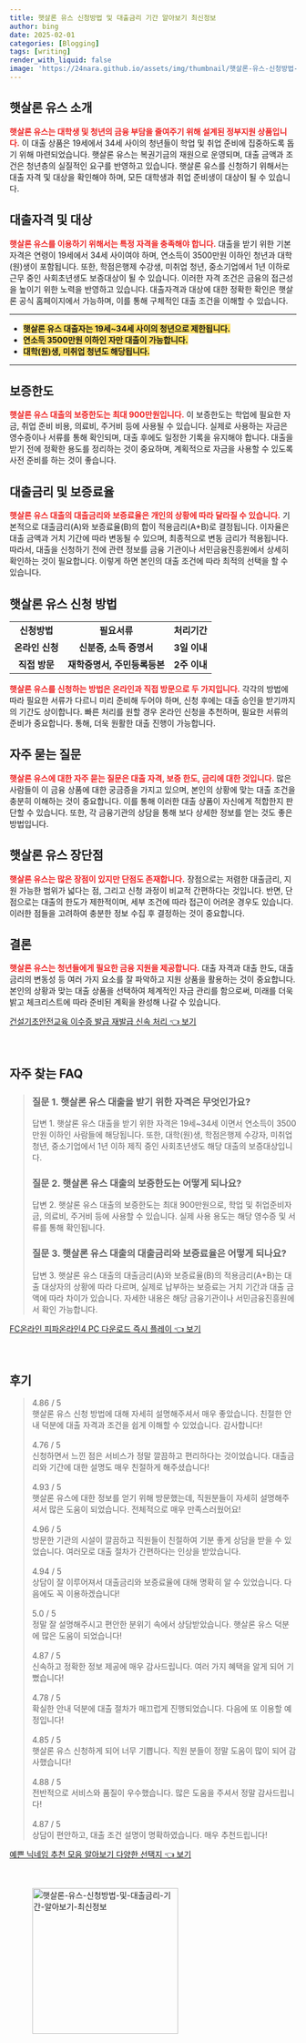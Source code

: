 ```yaml
---
title: 햇살론 유스 신청방법 및 대출금리 기간 알아보기 최신정보
author: bing
date: 2025-02-01
categories: [Blogging]
tags: [writing]
render_with_liquid: false
image: 'https://24nara.github.io/assets/img/thumbnail/햇살론-유스-신청방법-및-대출금리-기간-알아보기-최신정보.webp'
---
```



<h2 id='햇살론_유스_소개'>햇살론 유스 소개</h2>

<p><b><span style="color: #ee2323;">햇살론 유스는 대학생 및 청년의 금융 부담을 줄여주기 위해 설계된 정부지원 상품입니다.</span></b> 이 대출 상품은 19세에서 34세 사이의 청년들이 학업 및 취업 준비에 집중하도록 돕기 위해 마련되었습니다. 햇살론 유스는 복권기금의 재원으로 운영되며, 대출 금액과 조건은 청년층의 실질적인 요구를 반영하고 있습니다. 햇살론 유스를 신청하기 위해서는 대출 자격 및 대상을 확인해야 하며, 모든 대학생과 취업 준비생이 대상이 될 수 있습니다.</p>

<h2 id='대출자격_및_대상'>대출자격 및 대상</h2>

<p><b><span style="color: #ee2323;">햇살론 유스를 이용하기 위해서는 특정 자격을 충족해야 합니다.</span></b> 대출을 받기 위한 기본 자격은 연령이 19세에서 34세 사이여야 하며, 연소득이 3500만원 이하인 청년과 대학(원)생이 포함됩니다. 또한, 학점은행제 수강생, 미취업 청년, 중소기업에서 1년 이하로 근무 중인 사회초년생도 보증대상이 될 수 있습니다. 이러한 자격 조건은 금융의 접근성을 높이기 위한 노력을 반영하고 있습니다. 대출자격과 대상에 대한 정확한 확인은 햇살론 공식 홈페이지에서 가능하며, 이를 통해 구체적인 대출 조건을 이해할 수 있습니다.</p>

<hr />

<ul>
    <li><b><span style="background-color: #ffe066;">햇살론 유스 대출자는 19세~34세 사이의 청년으로 제한됩니다.</span></b></li>
    <li><b><span style="background-color: #ffe066;">연소득 3500만원 이하인 자만 대출이 가능합니다.</span></b></li>
    <li><b><span style="background-color: #ffe066;">대학(원)생, 미취업 청년도 해당됩니다.</span></b></li>
</ul>

<hr />

<h2 id='보증한도'>보증한도</h2>

<p><b><span style="color: #ee2323;">햇살론 유스 대출의 보증한도는 최대 900만원입니다.</span></b> 이 보증한도는 학업에 필요한 자금, 취업 준비 비용, 의료비, 주거비 등에 사용될 수 있습니다. 실제로 사용하는 자금은 영수증이나 서류를 통해 확인되며, 대출 후에도 일정한 기록을 유지해야 합니다. 대출을 받기 전에 정확한 용도를 정리하는 것이 중요하며, 계획적으로 자금을 사용할 수 있도록 사전 준비를 하는 것이 좋습니다.</p>

<h2 id='대출금리_및_보증료율'>대출금리 및 보증료율</h2>

<p><b><span style="color: #ee2323;">햇살론 유스 대출의 대출금리와 보증료율은 개인의 상황에 따라 달라질 수 있습니다.</span></b> 기본적으로 대출금리(A)와 보증료율(B)의 합이 적용금리(A+B)로 결정됩니다. 이자율은 대출 금액과 거치 기간에 따라 변동될 수 있으며, 최종적으로 변동 금리가 적용됩니다. 따라서, 대출을 신청하기 전에 관련 정보를 금융 기관이나 서민금융진흥원에서 상세히 확인하는 것이 필요합니다. 이렇게 하면 본인의 대출 조건에 따라 최적의 선택을 할 수 있습니다.</p>

<h2 id='햇살론_유스_신청_방법'>햇살론 유스 신청 방법</h2>

<table>
    <tr>
        <td style="text-align: center; height: 17px;"><b>신청방법</b></td>
        <td style="text-align: center; height: 17px;"><b>필요서류</b></td>
        <td style="text-align: center; height: 17px;"><b>처리기간</b></td>
    </tr>
    <tr>
        <td style="text-align: center; height: 17px;"><b>온라인 신청</b></td>
        <td style="text-align: center; height: 17px;"><b>신분증, 소득 증명서</b></td>
        <td style="text-align: center; height: 17px;"><b>3일 이내</b></td>
    </tr>
    <tr>
        <td style="text-align: center; height: 17px;"><b>직접 방문</b></td>
        <td style="text-align: center; height: 17px;"><b>재학증명서, 주민등록등본</b></td>
        <td style="text-align: center; height: 17px;"><b>2주 이내</b></td>
    </tr>
</table>

<p><b><span style="color: #ee2323;">햇살론 유스를 신청하는 방법은 온라인과 직접 방문으로 두 가지입니다.</span></b> 각각의 방법에 따라 필요한 서류가 다르니 미리 준비해 두어야 하며, 신청 후에는 대출 승인을 받기까지의 기간도 상이합니다. 빠른 처리를 원할 경우 온라인 신청을 추천하며, 필요한 서류의 준비가 중요합니다. 통해, 더욱 원활한 대출 진행이 가능합니다.</p>

<h2 id='자주_묻는_질문'>자주 묻는 질문</h2>

<p><b><span style="color: #ee2323;">햇살론 유스에 대한 자주 묻는 질문은 대출 자격, 보증 한도, 금리에 대한 것입니다.</span></b> 많은 사람들이 이 금융 상품에 대한 궁금증을 가지고 있으며, 본인의 상황에 맞는 대출 조건을 충분히 이해하는 것이 중요합니다. 이를 통해 이러한 대출 상품이 자신에게 적합한지 판단할 수 있습니다. 또한, 각 금융기관의 상담을 통해 보다 상세한 정보를 얻는 것도 좋은 방법입니다.</p>

<h2 id='햇살론_유스_장단점'>햇살론 유스 장단점</h2>

<p><b><span style="color: #ee2323;">햇살론 유스는 많은 장점이 있지만 단점도 존재합니다.</span></b> 장점으로는 저렴한 대출금리, 지원 가능한 범위가 넓다는 점, 그리고 신청 과정이 비교적 간편하다는 것입니다. 반면, 단점으로는 대출의 한도가 제한적이며, 세부 조건에 따라 접근이 어려운 경우도 있습니다. 이러한 점들을 고려하여 충분한 정보 수집 후 결정하는 것이 중요합니다.</p>

<h2 id='결론'>결론</h2>

<p><b><span style="color: #ee2323;">햇살론 유스는 청년들에게 필요한 금융 지원을 제공합니다.</span></b> 대출 자격과 대출 한도, 대출 금리의 변동성 등 여러 가지 요소를 잘 파악하고 지원 상품을 활용하는 것이 중요합니다. 본인의 상황과 맞는 대출 상품을 선택하여 체계적인 자금 관리를 함으로써, 미래를 더욱 밝고 체크리스트에 따라 준비된 계획을 완성해 나갈 수 있습니다.</p>


<p><a class="click-button" title="건설기초안전교육 이수증 발급 재발급 신속 처리" href="https://24nara.github.io/posts/%EA%B1%B4%EC%84%A4%EA%B8%B0%EC%B4%88%EC%95%88%EC%A0%84%EA%B5%90%EC%9C%A1-%EC%9D%B4%EC%88%98%EC%A6%9D-%EB%B0%9C%EA%B8%89-%EC%9E%AC%EB%B0%9C%EA%B8%89-%EC%8B%A0%EC%86%8D-%EC%B2%98%EB%A6%AC/" rel="dofollow">건설기초안전교육 이수증 발급 재발급 신속 처리 👈 보기</a></p><br>
<h2 id='자주_찾는_FAQ'>자주 찾는 FAQ</h2>
<div itemscope="" itemtype="https://schema.org/FAQPage"> 
<blockquote> 
<div itemscope="" itemprop="mainEntity" itemtype="https://schema.org/Question"> 
<h3 itemprop="name">질문 1. 햇살론 유스 대출을 받기 위한 자격은 무엇인가요?</h3> 
<div itemscope="" itemprop="acceptedAnswer" itemtype="https://schema.org/Answer"> 
<span itemprop="text"> 
<p>답변 1. 햇살론 유스 대출을 받기 위한 자격은 19세~34세 이면서 연소득이 3500만원 이하인 사람들에 해당됩니다. 또한, 대학(원)생, 학점은행제 수강자, 미취업청년, 중소기업에서 1년 이하 제직 중인 사회초년생도 해당 대출의 보증대상입니다.</p> 
</span> 
</div> 
</div> 

<div itemscope="" itemprop="mainEntity" itemtype="https://schema.org/Question"> 
<h3 itemprop="name">질문 2. 햇살론 유스 대출의 보증한도는 어떻게 되나요?</h3> 
<div itemscope="" itemprop="acceptedAnswer" itemtype="https://schema.org/Answer"> 
<span itemprop="text"> 
<p>답변 2. 햇살론 유스 대출의 보증한도는 최대 900만원으로, 학업 및 취업준비자금, 의료비, 주거비 등에 사용할 수 있습니다. 실제 사용 용도는 해당 영수증 및 서류를 통해 확인됩니다.</p> 
</span> 
</div> 
</div> 

<div itemscope="" itemprop="mainEntity" itemtype="https://schema.org/Question"> 
<h3 itemprop="name">질문 3. 햇살론 유스 대출의 대출금리와 보증료율은 어떻게 되나요?</h3> 
<div itemscope="" itemprop="acceptedAnswer" itemtype="https://schema.org/Answer"> 
<span itemprop="text"> 
<p>답변 3. 햇살론 유스 대출의 대출금리(A)와 보증료율(B)의 적용금리(A+B)는 대출 대상자의 상황에 따라 다르며, 실제로 납부하는 보증료는 거치 기간과 대출 금액에 따라 차이가 있습니다. 자세한 내용은 해당 금융기관이나 서민금융진흥원에서 확인 가능합니다.</p> 
</span> 
</div> 
</div> 
</blockquote> 
</div>
<p><a class="click-button" title="FC온라인 피파온라인4 PC 다운로드 즉시 플레이" href="https://24nara.github.io/posts/FC%EC%98%A8%EB%9D%BC%EC%9D%B8-%ED%94%BC%ED%8C%8C%EC%98%A8%EB%9D%BC%EC%9D%B84-PC-%EB%8B%A4%EC%9A%B4%EB%A1%9C%EB%93%9C-%EC%A6%89%EC%8B%9C-%ED%94%8C%EB%A0%88%EC%9D%B4/" rel="dofollow">FC온라인 피파온라인4 PC 다운로드 즉시 플레이 👈 보기</a></p><br>
<h2 id='후기'>후기</h2>
<div itemscope itemtype="https://schema.org/Product">
  <blockquote>
  <div itemprop="review" itemscope itemtype="https://schema.org/Review">
      <div itemprop="reviewRating" itemscope itemtype="https://schema.org/Rating"> <span itemprop="ratingValue">4.86</span> / <span itemprop="bestRating">5</span> </div>
      <span itemprop="reviewBody">햇살론 유스 신청 방법에 대해 자세히 설명해주셔서 매우 좋았습니다. 친절한 안내 덕분에 대출 자격과 조건을 쉽게 이해할 수 있었습니다. 감사합니다!</span>
  </div>
  <br>
  <div itemprop="review" itemscope itemtype="https://schema.org/Review">
      <div itemprop="reviewRating" itemscope itemtype="https://schema.org/Rating"> <span itemprop="ratingValue">4.76</span> / <span itemprop="bestRating">5</span> </div>
      <span itemprop="reviewBody">신청하면서 느낀 점은 서비스가 정말 깔끔하고 편리하다는 것이었습니다. 대출금리와 기간에 대한 설명도 매우 친절하게 해주셨습니다!</span>
  </div>
  <br>
  <div itemprop="review" itemscope itemtype="https://schema.org/Review">
      <div itemprop="reviewRating" itemscope itemtype="https://schema.org/Rating"> <span itemprop="ratingValue">4.93</span> / <span itemprop="bestRating">5</span> </div>
      <span itemprop="reviewBody">햇살론 유스에 대한 정보를 얻기 위해 방문했는데, 직원분들이 자세히 설명해주셔서 많은 도움이 되었습니다. 전체적으로 매우 만족스러웠어요!</span>
  </div>
  <br>
  <div itemprop="review" itemscope itemtype="https://schema.org/Review">
      <div itemprop="reviewRating" itemscope itemtype="https://schema.org/Rating"> <span itemprop="ratingValue">4.96</span> / <span itemprop="bestRating">5</span> </div>
      <span itemprop="reviewBody">방문한 기관의 시설이 깔끔하고 직원들이 친절하여 기분 좋게 상담을 받을 수 있었습니다. 여러모로 대출 절차가 간편하다는 인상을 받았습니다.</span>
  </div>
  <br>
  <div itemprop="review" itemscope itemtype="https://schema.org/Review">
      <div itemprop="reviewRating" itemscope itemtype="https://schema.org/Rating"> <span itemprop="ratingValue">4.94</span> / <span itemprop="bestRating">5</span> </div>
      <span itemprop="reviewBody">상담이 잘 이루어져서 대출금리와 보증료율에 대해 명확히 알 수 있었습니다. 다음에도 꼭 이용하겠습니다!</span>
  </div>
  <br>
  <div itemprop="review" itemscope itemtype="https://schema.org/Review">
      <div itemprop="reviewRating" itemscope itemtype="https://schema.org/Rating"> <span itemprop="ratingValue">5.0</span> / <span itemprop="bestRating">5</span> </div>
      <span itemprop="reviewBody">정말 잘 설명해주시고 편안한 분위기 속에서 상담받았습니다. 햇살론 유스 덕분에 많은 도움이 되었습니다!</span>
  </div>
  <br>
  <div itemprop="review" itemscope itemtype="https://schema.org/Review">
      <div itemprop="reviewRating" itemscope itemtype="https://schema.org/Rating"> <span itemprop="ratingValue">4.87</span> / <span itemprop="bestRating">5</span> </div>
      <span itemprop="reviewBody">신속하고 정확한 정보 제공에 매우 감사드립니다. 여러 가지 혜택을 알게 되어 기뻤습니다!</span>
  </div>
  <br>
  <div itemprop="review" itemscope itemtype="https://schema.org/Review">
      <div itemprop="reviewRating" itemscope itemtype="https://schema.org/Rating"> <span itemprop="ratingValue">4.78</span> / <span itemprop="bestRating">5</span> </div>
      <span itemprop="reviewBody">확실한 안내 덕분에 대출 절차가 매끄럽게 진행되었습니다. 다음에 또 이용할 예정입니다!</span>
  </div>
  <br>
  <div itemprop="review" itemscope itemtype="https://schema.org/Review">
      <div itemprop="reviewRating" itemscope itemtype="https://schema.org/Rating"> <span itemprop="ratingValue">4.85</span> / <span itemprop="bestRating">5</span> </div>
      <span itemprop="reviewBody">햇살론 유스 신청하게 되어 너무 기쁩니다. 직원 분들이 정말 도움이 많이 되어 감사했습니다!</span>
  </div>
  <br>
  <div itemprop="review" itemscope itemtype="https://schema.org/Review">
      <div itemprop="reviewRating" itemscope itemtype="https://schema.org/Rating"> <span itemprop="ratingValue">4.88</span> / <span itemprop="bestRating">5</span> </div>
      <span itemprop="reviewBody">전반적으로 서비스와 품질이 우수했습니다. 많은 도움을 주셔서 정말 감사드립니다!</span>
  </div>
  <br>
  <div itemprop="review" itemscope itemtype="https://schema.org/Review">
      <div itemprop="reviewRating" itemscope itemtype="https://schema.org/Rating"> <span itemprop="ratingValue">4.87</span> / <span itemprop="bestRating">5</span> </div>
      <span itemprop="reviewBody">상담이 편안하고, 대출 조건 설명이 명확하였습니다. 매우 추천드립니다!</span>
  </div>
  </blockquote>
</div>
<p><a class="click-button" title="예쁜 닉네임 추천 모음 알아보기 다양한 선택지" href="https://24nara.github.io/posts/%EC%98%88%EC%81%9C-%EB%8B%89%EB%84%A4%EC%9E%84-%EC%B6%94%EC%B2%9C-%EB%AA%A8%EC%9D%8C-%EC%95%8C%EC%95%84%EB%B3%B4%EA%B8%B0-%EB%8B%A4%EC%96%91%ED%95%9C-%EC%84%A0%ED%83%9D%EC%A7%80/" rel="dofollow">예쁜 닉네임 추천 모음 알아보기 다양한 선택지 👈 보기</a></p><br>
<figure class="image"><img src="https://24nara.github.io/assets/img/thumbnail/햇살론-유스-신청방법-및-대출금리-기간-알아보기-최신정보.webp" alt="햇살론-유스-신청방법-및-대출금리-기간-알아보기-최신정보" width="256" height="256"></figure>